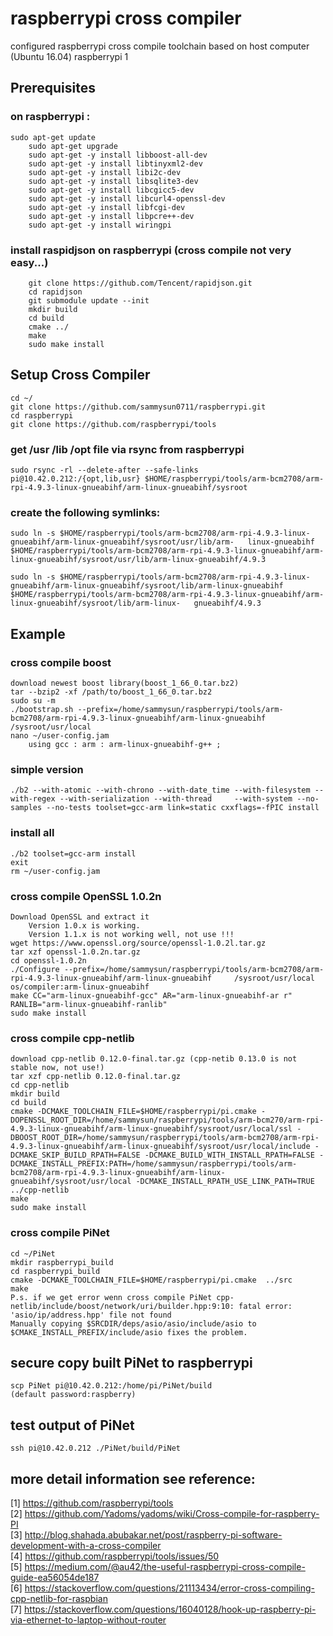 # raspberrypi cross compiler
configured raspberrypi cross compile toolchain based on host computer (Ubuntu 16.04) raspberrypi 1 

## Prerequisites 
### on raspberrypi : <br />
	sudo apt-get update 
    	sudo apt-get upgrade 
    	sudo apt-get -y install libboost-all-dev 
    	sudo apt-get -y install libtinyxml2-dev  
    	sudo apt-get -y install libi2c-dev 
    	sudo apt-get -y install libsqlite3-dev 
    	sudo apt-get -y install libcgicc5-dev 
    	sudo apt-get -y install libcurl4-openssl-dev  
    	sudo apt-get -y install libfcgi-dev 
    	sudo apt-get -y install libpcre++-dev 
    	sudo apt-get -y install wiringpi 
### install raspidjson on raspberrypi (cross compile not very easy...)  
    	git clone https://github.com/Tencent/rapidjson.git 
    	cd rapidjson 
    	git submodule update --init 
    	mkdir build 
    	cd build 
    	cmake ../ 
    	make 
    	sudo make install 	

## Setup Cross Compiler
	cd ~/ 
	git clone https://github.com/sammysun0711/raspberrypi.git 
	cd raspberrypi 
	git clone https://github.com/raspberrypi/tools

### get /usr /lib /opt file via rsync from raspberrypi 
	sudo rsync -rl --delete-after --safe-links pi@10.42.0.212:/{opt,lib,usr} $HOME/raspberrypi/tools/arm-bcm2708/arm-rpi-4.9.3-linux-gnueabihf/arm-linux-gnueabihf/sysroot

### create the following symlinks:
	sudo ln -s $HOME/raspberrypi/tools/arm-bcm2708/arm-rpi-4.9.3-linux-gnueabihf/arm-linux-gnueabihf/sysroot/usr/lib/arm-	linux-gnueabihf $HOME/raspberrypi/tools/arm-bcm2708/arm-rpi-4.9.3-linux-gnueabihf/arm-linux-gnueabihf/sysroot/usr/lib/arm-linux-gnueabihf/4.9.3
	
	sudo ln -s $HOME/raspberrypi/tools/arm-bcm2708/arm-rpi-4.9.3-linux-gnueabihf/arm-linux-gnueabihf/sysroot/lib/arm-linux-gnueabihf $HOME/raspberrypi/tools/arm-bcm2708/arm-rpi-4.9.3-linux-gnueabihf/arm-linux-gnueabihf/sysroot/lib/arm-linux-	gnueabihf/4.9.3

## Example
### cross compile boost
 
	download newest boost library(boost_1_66_0.tar.bz2)
	tar --bzip2 -xf /path/to/boost_1_66_0.tar.bz2
	sudo su -m
	./bootstrap.sh --prefix=/home/sammysun/raspberrypi/tools/arm-bcm2708/arm-rpi-4.9.3-linux-gnueabihf/arm-linux-gnueabihf	/sysroot/usr/local
	nano ~/user-config.jam
        using gcc : arm : arm-linux-gnueabihf-g++ ; 
### simple version

	./b2 --with-atomic --with-chrono --with-date_time --with-filesystem --with-regex --with-serialization --with-thread 	--with-system --no-samples --no-tests toolset=gcc-arm link=static cxxflags=-fPIC install

### install all 
	./b2 toolset=gcc-arm install
	exit 
	rm ~/user-config.jam

### cross compile OpenSSL 1.0.2n

	Download OpenSSL and extract it
    	Version 1.0.x is working.
    	Version 1.1.x is not working well, not use !!!
	wget https://www.openssl.org/source/openssl-1.0.2l.tar.gz
	tar xzf openssl-1.0.2n.tar.gz
	cd openssl-1.0.2n
	./Configure --prefix=/home/sammysun/raspberrypi/tools/arm-bcm2708/arm-rpi-4.9.3-linux-gnueabihf/arm-linux-gnueabihf		/sysroot/usr/local os/compiler:arm-linux-gnueabihf
	make CC="arm-linux-gnueabihf-gcc" AR="arm-linux-gnueabihf-ar r" RANLIB="arm-linux-gnueabihf-ranlib"
	sudo make install

### cross compile cpp-netlib

	download cpp-netlib 0.12.0-final.tar.gz (cpp-netib 0.13.0 is not stable now, not use!) 
	tar xzf cpp-netlib 0.12.0-final.tar.gz 
	cd cpp-netlib 
	mkdir build 
	cd build 
	cmake -DCMAKE_TOOLCHAIN_FILE=$HOME/raspberrypi/pi.cmake -DOPENSSL_ROOT_DIR=/home/sammysun/raspberrypi/tools/arm-bcm270/arm-rpi-4.9.3-linux-gnueabihf/arm-linux-gnueabihf/sysroot/usr/local/ssl -DBOOST_ROOT_DIR=/home/sammysun/raspberrypi/tools/arm-bcm2708/arm-rpi-4.9.3-linux-gnueabihf/arm-linux-gnueabihf/sysroot/usr/local/include -DCMAKE_SKIP_BUILD_RPATH=FALSE -DCMAKE_BUILD_WITH_INSTALL_RPATH=FALSE -DCMAKE_INSTALL_PREFIX:PATH=/home/sammysun/raspberrypi/tools/arm-bcm2708/arm-rpi-4.9.3-linux-gnueabihf/arm-linux-gnueabihf/sysroot/usr/local -DCMAKE_INSTALL_RPATH_USE_LINK_PATH=TRUE ../cpp-netlib 
	make
	sudo make install

### cross compile PiNet

	cd ~/PiNet
	mkdir raspberrypi_build
	cd raspberrypi_build
	cmake -DCMAKE_TOOLCHAIN_FILE=$HOME/raspberrypi/pi.cmake  ../src 
	make
	P.s. if we get error wenn cross compile PiNet cpp-netlib/include/boost/network/uri/builder.hpp:9:10: fatal error: 	'asio/ip/address.hpp' file not found
	Manually copying $SRCDIR/deps/asio/asio/include/asio to $CMAKE_INSTALL_PREFIX/include/asio fixes the problem. 
	

## secure copy built PiNet to raspberrypi 

	scp PiNet pi@10.42.0.212:/home/pi/PiNet/build
	(default password:raspberry)
## test output of PiNet
	ssh pi@10.42.0.212 ./PiNet/build/PiNet

## more detail information see reference:
[1] https://github.com/raspberrypi/tools <br />
[2] https://github.com/Yadoms/yadoms/wiki/Cross-compile-for-raspberry-PI <br />
[3] http://blog.shahada.abubakar.net/post/raspberry-pi-software-development-with-a-cross-compiler <br />
[4] https://github.com/raspberrypi/tools/issues/50 <br />
[5] https://medium.com/@au42/the-useful-raspberrypi-cross-compile-guide-ea56054de187 <br />
[6] https://stackoverflow.com/questions/21113434/error-cross-compiling-cpp-netlib-for-raspbian <br />
[7] https://stackoverflow.com/questions/16040128/hook-up-raspberry-pi-via-ethernet-to-laptop-without-router <br />
